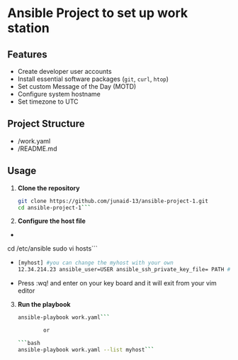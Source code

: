 # Ansible Project to set up work station

## Features
- Create developer user accounts
- Install essential software packages (`git`, `curl`, `htop`)
- Set custom Message of the Day (MOTD)
- Configure system hostname
- Set timezone to UTC

## Project Structure
- /work.yaml
- /README.md

## Usage
1. **Clone the repository**
   ```bash
   git clone https://github.com/junaid-13/ansible-project-1.git
   cd ansible-project-1```
   
2. **Configure the host file**
  -  ```bash
   cd /etc/ansible
   sudo vi hosts```

   - ```bash
     [myhost] #you can change the myhost with your own
     12.34.214.23 ansible_user=USER ansible_ssh_private_key_file= PATH # You can change this Ip address with your respective ip address, change the username and path as per your username and Path of your private key file(pem file)
     ```
  - Press :wq! and enter on your key board and it will exit from your vim editor

    
3. **Run the playbook**
    ```bash
    ansible-playbook work.yaml``` 
    
            or 

    ```bash
    ansible-playbook work.yaml --list myhost```
